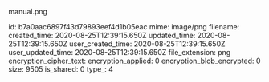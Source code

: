 manual.png

id: b7a0aac6897f43d79893eef4d1b05eac
mime: image/png
filename: 
created_time: 2020-08-25T12:39:15.650Z
updated_time: 2020-08-25T12:39:15.650Z
user_created_time: 2020-08-25T12:39:15.650Z
user_updated_time: 2020-08-25T12:39:15.650Z
file_extension: png
encryption_cipher_text: 
encryption_applied: 0
encryption_blob_encrypted: 0
size: 9505
is_shared: 0
type_: 4